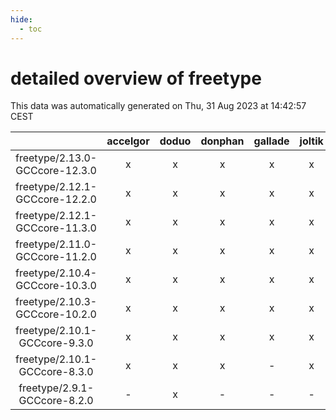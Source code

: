 ```yaml
---
hide:
  - toc
---
```


detailed overview of freetype
=============================


This data was automatically generated on Thu, 31 Aug 2023 at 14:42:57 CEST  

| |accelgor|doduo|donphan|gallade|joltik|skitty|swalot|victini|
| :---: | :---: | :---: | :---: | :---: | :---: | :---: | :---: | :---: |
|freetype/2.13.0-GCCcore-12.3.0|x|x|x|x|x|x|x|x|
|freetype/2.12.1-GCCcore-12.2.0|x|x|x|x|x|x|x|x|
|freetype/2.12.1-GCCcore-11.3.0|x|x|x|x|x|x|x|x|
|freetype/2.11.0-GCCcore-11.2.0|x|x|x|x|x|x|x|x|
|freetype/2.10.4-GCCcore-10.3.0|x|x|x|x|x|x|x|x|
|freetype/2.10.3-GCCcore-10.2.0|x|x|x|x|x|x|x|x|
|freetype/2.10.1-GCCcore-9.3.0|x|x|x|x|x|x|x|x|
|freetype/2.10.1-GCCcore-8.3.0|x|x|x|-|x|x|x|x|
|freetype/2.9.1-GCCcore-8.2.0|-|x|-|-|-|-|x|-|
